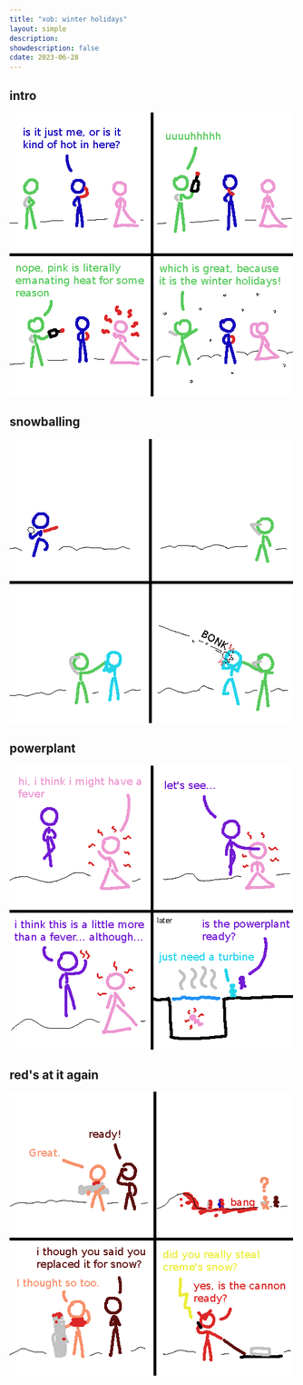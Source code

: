 ```yaml
---
title: "xob: winter holidays"
layout: simple
description: 
showdescription: false
cdate: 2023-06-28
---
```


## intro

![winter](assets/winter.png)

## snowballing

![snowballing](assets/snowballing.png)

## powerplant

![powerplant](assets/powerplant.png)

## red's at it again

![redatitagain](assets/redatitagain.png)
